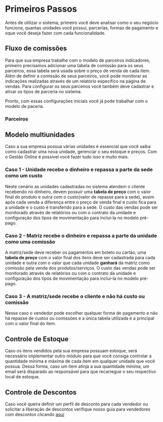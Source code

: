 # Primeiros Passos

Antes de utilizar o sistema, primeiro você deve analisar como o seu negócio funciona, quantas unidades você possui, parcerias, formas de pagamento e oque você deseja fazer com cada funcionalidade.

## Fluxo de comissões

Para que sua empresa trabalhe com o modelo de parceiros indicadores, primeiro precisamos adicionar uma tabela de comissão para os seus parceiros, essa tabela será usada sobre o preço de venda de cada item. Além de definir a comissão de seus parceiros, você pode monitorar as indicações realizadas através de um relatório específico na página de vendas. Para configurar os seus parceiros você também deve cadastrar e ativar os tipos de parceria no sistema.

Pronto, com essas configurações iniciais você já pode trabalhar com o modelo de paceria.

### Parceiros

## Modelo multiunidades

Caso a sua empresa possua várias unidades é essencial que você saiba como cadastrar uma nova unidade, gerenciar o seu estoque e preços. Com o Gestão Online é possível você fazer tudo isso e muito mais.

### Caso 1 - Unidade recebe o dinheiro e repassa a parte da sede como um custo

Neste cenário as unidades cadastradas no sistema atendem o cliente recebendo no dinheiro, devem possuir uma **tabela de preço** com o valor final do produto e outra com o custo\(valor de repasse para a sede\), assim após cada venda a diferença entre o preço de venda final e custo fica para a unidade e o custo é transferido para a sede. O custo das vendas pode ser monitorado através de relatórios ou com o contrato da unidade e configuração dos tipos de movimentação para incluí-la no modelo pré-pago.

### Caso 2 - Matriz recebe o dinheiro e repassa a parte da unidade como uma comissão

A matriz/sede deve receber os pagamentos em boleto ou cartão, uma **tabela de preço** com o valor final dos itens deve ser cadastrada para cada unidade e outra com o valor que cada unidade **ganhará** da matriz como comissão pela venda dos produtos/serviços. O custo das vendas pode ser monitorado através de relatórios ou com o contrato da unidade e configuração dos tipos de movimentação para incluí-la no modelo pré-pago.

### Caso 3 - A matriz/sede recebe o cliente e não há custo ou comissão

Nesse caso o vendedor pode escolher qualquer forma de pagamento e não há repasse de custos ou comissões e a única tabela utilizada é a principal com o valor final do item.

## Controle de Estoque

Caso os itens vendidos pela sua empresa possuam estoque, será necessário implementar outro módulo para que você consiga controlar a quantidade mínima e máxima de cada item em qualquer unidade que você possua. Dessa forma, caso um item atinja a sua quantidade mínima, um email será disparado ao responsável para que recarregue o seu respectivo local de estoque.

## Controle de Descontos

Caso você queira definir um perfil de desconto para cada vendedor ou solicitar a liberação de descontos verifique nosso guia para vendedores com descontos clicando [aqui](https://github.com/Gestao-Online/public-docs/tree/ce2dcb553970e393c21b0336fbee8d426c99af31/ERP/iniciando/guias/vendedor.md)

